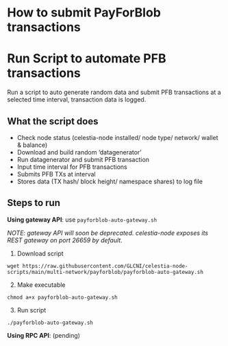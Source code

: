 # How to submit PayForBlob transactions 

# Run Script to automate PFB transactions

Run a script to auto generate random data and submit PFB transactions at a selected time interval, transaction data is logged. 

## What the script does

-	Check node status (celestia-node installed/ node type/ network/ wallet & balance)
-	Download and build random ‘datagenerator’
-	Run datagenerator and submit PFB transaction  
-	Input time interval for PFB transactions
-	Submits PFB TXs at interval
-	Stores data (TX hash/ block height/ namespace shares) to log file 

## Steps to run
**Using gateway API**: use `payforblob-auto-gateway.sh`

*NOTE: gateway API will soon be deprecated. celestia-node exposes its REST gateway on port 26659 by default.* 

1.	Download script 
```
wget https://raw.githubusercontent.com/GLCNI/celestia-node-scripts/main/multi-network/payforblob/payforblob-auto-gateway.sh
```
2.	Make executable 
```
chmod a+x payforblob-auto-gateway.sh
```
3.	Run script
```
./payforblob-auto-gateway.sh
```

**Using RPC API**: (pending)
